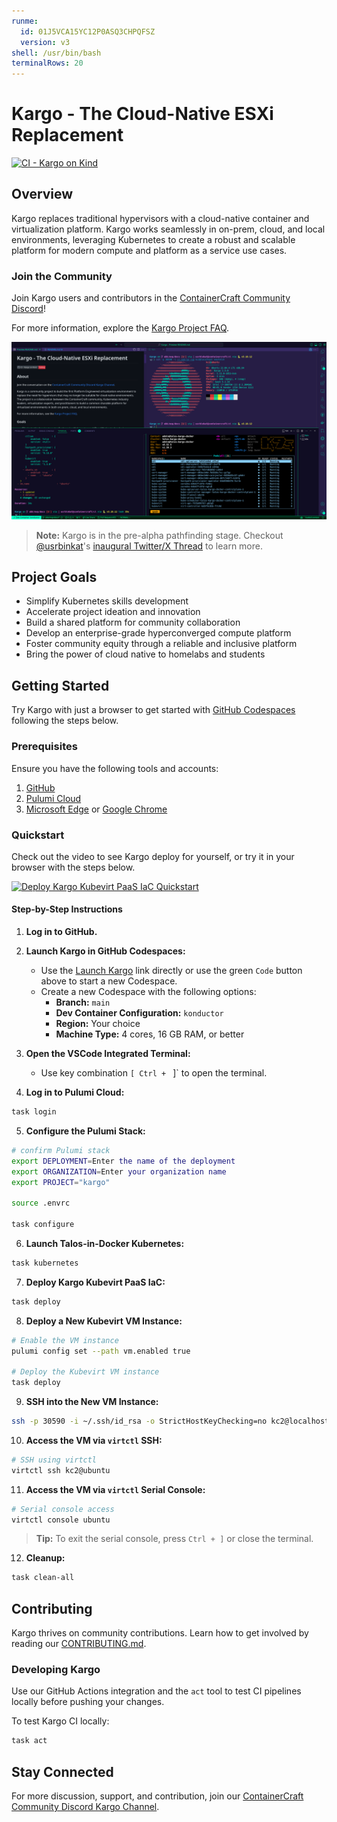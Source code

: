 ```yaml
---
runme:
  id: 01J5VCA15YC12P0ASQ3CHPQFSZ
  version: v3
shell: /usr/bin/bash
terminalRows: 20
---
```


# Kargo - The Cloud-Native ESXi Replacement

[![CI - Kargo on Kind](https://github.com/ContainerCraft/Kargo/actions/workflows/kind.yaml/badge.svg)](https://github.com/ContainerCraft/Kargo/actions/workflows/kind.yaml)

## Overview

Kargo replaces traditional hypervisors with a cloud-native container and virtualization platform. Kargo works seamlessly in on-prem, cloud, and local environments, leveraging Kubernetes to create a robust and scalable platform for modern compute and platform as a service use cases.

### Join the Community

Join Kargo users and contributors in the [ContainerCraft Community Discord](https://discord.gg/Jb5jgDCksX)!

For more information, explore the [Kargo Project FAQ](FAQ.md).

![Kargo in Konductor Devcontainer](.github/images/konductor-docker-linux-devcontainer.png?raw=true "Kargo Konductor Codespaces")

> **Note:** Kargo is in the pre-alpha pathfinding stage. Checkout [@usrbinkat](https://twitter.com/usrbinkat)'s [inaugural Twitter/X Thread](https://x.com/usrbinkat/status/1749186949590794551) to learn more.

## Project Goals

- Simplify Kubernetes skills development
- Accelerate project ideation and innovation
- Build a shared platform for community collaboration
- Develop an enterprise-grade hyperconverged compute platform
- Foster community equity through a reliable and inclusive platform
- Bring the power of cloud native to homelabs and students

## Getting Started

Try Kargo with just a browser to get started with [GitHub Codespaces](https://github.com/features/codespaces) following the steps below.

### Prerequisites

Ensure you have the following tools and accounts:

1. [GitHub](https://github.com)
2. [Pulumi Cloud](https://app.pulumi.com/signup)
3. [Microsoft Edge](https://www.microsoft.com/en-us/edge) or [Google Chrome](https://www.google.com/chrome)

### Quickstart

Check out the video to see Kargo deploy for yourself, or try it in your browser with the steps below.

[![Deploy Kargo Kubevirt PaaS IaC Quickstart](https://img.youtube.com/vi/qo7EfF-xdK0/0.jpg)](https://www.youtube.com/watch?v=qo7EfF-xdK0)

#### Step-by-Step Instructions

1. **Log in to GitHub.**
2. **Launch Kargo in GitHub Codespaces:**

   - Use the [Launch Kargo](https://bit.ly/launch-kargo-kubevirt-paas-in-github-codespaces) link directly or use the green `Code` button above to start a new Codespace.
   - Create a new Codespace with the following options:
     - **Branch:** `main`
     - **Dev Container Configuration:** `konductor`
     - **Region:** Your choice
     - **Machine Type:** 4 cores, 16 GB RAM, or better

3. **Open the VSCode Integrated Terminal:**

   - Use key combination `[ Ctrl + ` ]` to open the terminal.

4. **Log in to Pulumi Cloud:**

```bash {"id":"01J5VC1KTJBR22WEDNSSGTNAX4","name":"login"}
task login
```

5. **Configure the Pulumi Stack:**

```bash {"id":"01J5VC1KTJBR22WEDNSWYBKNQS","name":"configure"}
# confirm Pulumi stack
export DEPLOYMENT=Enter the name of the deployment
export ORGANIZATION=Enter your organization name
export PROJECT="kargo"

source .envrc

task configure
```

6. **Launch Talos-in-Docker Kubernetes:**

```bash {"id":"01J5VC1KTJBR22WEDNSX4RHEG2","name":"kubernetes"}
task kubernetes
```

7. **Deploy Kargo Kubevirt PaaS IaC:**

```bash {"excludeFromRunAll":"true","id":"01J5VC1KTJBR22WEDNSZW7QADA","name":"deploy"}
task deploy
```

8. **Deploy a New Kubevirt VM Instance:**

```bash {"excludeFromRunAll":"true","id":"01J5VC1KTJBR22WEDNT2EWEW9Q","name":"vm"}
# Enable the VM instance
pulumi config set --path vm.enabled true

# Deploy the Kubevirt VM instance
task deploy
```

9. **SSH into the New VM Instance:**

```bash {"excludeFromRunAll":"true","id":"01J5VC1KTJBR22WEDNT3YSQGM0","name":"ssh"}
ssh -p 30590 -i ~/.ssh/id_rsa -o StrictHostKeyChecking=no kc2@localhost screenfetch
```

10. **Access the VM via `virtctl` SSH:**

```bash {"excludeFromRunAll":"true","id":"01J5VC1KTJBR22WEDNT6VNC5EK","name":"virtctl-ssh"}
# SSH using virtctl
virtctl ssh kc2@ubuntu
```

11. **Access the VM via `virtctl` Serial Console:**

```bash {"excludeFromRunAll":"true","id":"01J5VC1KTJBR22WEDNT7BDRMAV","name":"virtctl-console"}
# Serial console access
virtctl console ubuntu
```

> **Tip:** To exit the serial console, press `Ctrl + ]` or close the terminal.

12. **Cleanup:**

```bash {"excludeFromRunAll":"true","id":"01J5VC1KTJBR22WEDNT7BDRMAV","name":"clean"}
task clean-all
```

## Contributing

Kargo thrives on community contributions. Learn how to get involved by reading our [CONTRIBUTING.md](https://github.com/ContainerCraft/Kargo/issues/22).

### Developing Kargo

Use our GitHub Actions integration and the `act` tool to test CI pipelines locally before pushing your changes.

To test Kargo CI locally:

```bash {"excludeFromRunAll":"true","id":"01J5VC1KTJBR22WEDNT92WYZEH"}
task act
```

## Stay Connected

For more discussion, support, and contribution, join our [ContainerCraft Community Discord Kargo Channel](https://discord.gg/Jb5jgDCksX).
